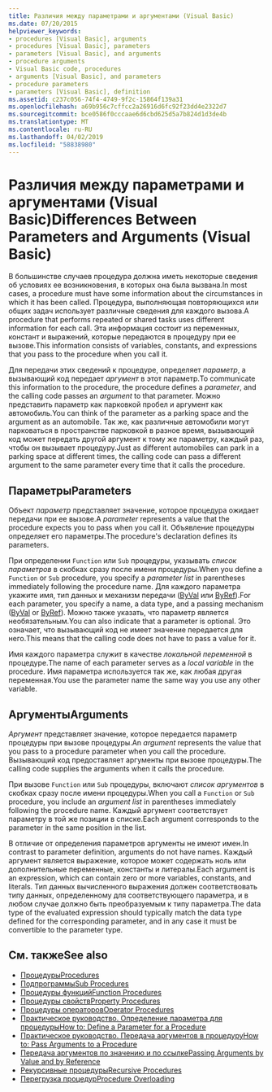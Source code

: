 ```yaml
---
title: Различия между параметрами и аргументами (Visual Basic)
ms.date: 07/20/2015
helpviewer_keywords:
- procedures [Visual Basic], arguments
- procedures [Visual Basic], parameters
- parameters [Visual Basic], and arguments
- procedure arguments
- Visual Basic code, procedures
- arguments [Visual Basic], and parameters
- procedure parameters
- parameters [Visual Basic], definition
ms.assetid: c237c056-74f4-4749-9f2c-15864f139a31
ms.openlocfilehash: a69b956c7cffcc2a26916d6fc92f23dd4e2322d7
ms.sourcegitcommit: bce0586f0cccaae6d6cbd625d5a7b824d1d3de4b
ms.translationtype: MT
ms.contentlocale: ru-RU
ms.lasthandoff: 04/02/2019
ms.locfileid: "58838980"
---
```

# <a name="differences-between-parameters-and-arguments-visual-basic"></a><span data-ttu-id="46548-102">Различия между параметрами и аргументами (Visual Basic)</span><span class="sxs-lookup"><span data-stu-id="46548-102">Differences Between Parameters and Arguments (Visual Basic)</span></span>
<span data-ttu-id="46548-103">В большинстве случаев процедура должна иметь некоторые сведения об условиях ее возникновения, в которых она была вызвана.</span><span class="sxs-lookup"><span data-stu-id="46548-103">In most cases, a procedure must have some information about the circumstances in which it has been called.</span></span> <span data-ttu-id="46548-104">Процедура, выполняющая повторяющихся или общих задач использует различные сведения для каждого вызова.</span><span class="sxs-lookup"><span data-stu-id="46548-104">A procedure that performs repeated or shared tasks uses different information for each call.</span></span> <span data-ttu-id="46548-105">Эта информация состоит из переменных, констант и выражений, которые передаются в процедуру при ее вызове.</span><span class="sxs-lookup"><span data-stu-id="46548-105">This information consists of variables, constants, and expressions that you pass to the procedure when you call it.</span></span>  
  
 <span data-ttu-id="46548-106">Для передачи этих сведений к процедуре, определяет *параметр*, а вызывающий код передает *аргумент* в этот параметр.</span><span class="sxs-lookup"><span data-stu-id="46548-106">To communicate this information to the procedure, the procedure defines a *parameter*, and the calling code passes an *argument* to that parameter.</span></span> <span data-ttu-id="46548-107">Можно представить параметр как парковкой пробел и аргумент как автомобиль.</span><span class="sxs-lookup"><span data-stu-id="46548-107">You can think of the parameter as a parking space and the argument as an automobile.</span></span> <span data-ttu-id="46548-108">Так же, как различные автомобили могут парковаться в пространстве парковкой в разное время, вызывающий код может передать другой аргумент к тому же параметру, каждый раз, чтобы он вызывает процедуру.</span><span class="sxs-lookup"><span data-stu-id="46548-108">Just as different automobiles can park in a parking space at different times, the calling code can pass a different argument to the same parameter every time that it calls the procedure.</span></span>  
  
## <a name="parameters"></a><span data-ttu-id="46548-109">Параметры</span><span class="sxs-lookup"><span data-stu-id="46548-109">Parameters</span></span>  
 <span data-ttu-id="46548-110">Объект *параметр* представляет значение, которое процедура ожидает передачи при ее вызове.</span><span class="sxs-lookup"><span data-stu-id="46548-110">A *parameter* represents a value that the procedure expects you to pass when you call it.</span></span> <span data-ttu-id="46548-111">Объявление процедуры определяет его параметры.</span><span class="sxs-lookup"><span data-stu-id="46548-111">The procedure's declaration defines its parameters.</span></span>  
  
 <span data-ttu-id="46548-112">При определении `Function` или `Sub` процедуры, указывать *список параметров* в скобках сразу после имени процедуры.</span><span class="sxs-lookup"><span data-stu-id="46548-112">When you define a `Function` or `Sub` procedure, you specify a *parameter list* in parentheses immediately following the procedure name.</span></span> <span data-ttu-id="46548-113">Для каждого параметра укажите имя, тип данных и механизм передачи ([ByVal](../../../../visual-basic/language-reference/modifiers/byval.md) или [ByRef](../../../../visual-basic/language-reference/modifiers/byref.md)).</span><span class="sxs-lookup"><span data-stu-id="46548-113">For each parameter, you specify a name, a data type, and a passing mechanism ([ByVal](../../../../visual-basic/language-reference/modifiers/byval.md) or [ByRef](../../../../visual-basic/language-reference/modifiers/byref.md)).</span></span> <span data-ttu-id="46548-114">Можно также указать, что параметр является необязательным.</span><span class="sxs-lookup"><span data-stu-id="46548-114">You can also indicate that a parameter is optional.</span></span> <span data-ttu-id="46548-115">Это означает, что вызывающий код не имеет значение передается для него.</span><span class="sxs-lookup"><span data-stu-id="46548-115">This means that the calling code does not have to pass a value for it.</span></span>  
  
 <span data-ttu-id="46548-116">Имя каждого параметра служит в качестве *локальной переменной* в процедуре.</span><span class="sxs-lookup"><span data-stu-id="46548-116">The name of each parameter serves as a *local variable* in the procedure.</span></span> <span data-ttu-id="46548-117">Имя параметра используется так же, как любая другая переменная.</span><span class="sxs-lookup"><span data-stu-id="46548-117">You use the parameter name the same way you use any other variable.</span></span>  
  
## <a name="arguments"></a><span data-ttu-id="46548-118">Аргументы</span><span class="sxs-lookup"><span data-stu-id="46548-118">Arguments</span></span>  
 <span data-ttu-id="46548-119">*Аргумент* представляет значение, которое передается параметр процедуры при вызове процедуры.</span><span class="sxs-lookup"><span data-stu-id="46548-119">An *argument* represents the value that you pass to a procedure parameter when you call the procedure.</span></span> <span data-ttu-id="46548-120">Вызывающий код предоставляет аргументы при вызове процедуры.</span><span class="sxs-lookup"><span data-stu-id="46548-120">The calling code supplies the arguments when it calls the procedure.</span></span>  
  
 <span data-ttu-id="46548-121">При вызове `Function` или `Sub` процедуры, включают *список аргументов* в скобках сразу после имени процедуры.</span><span class="sxs-lookup"><span data-stu-id="46548-121">When you call a `Function` or `Sub` procedure, you include an *argument list* in parentheses immediately following the procedure name.</span></span> <span data-ttu-id="46548-122">Каждый аргумент соответствует параметру в той же позиции в списке.</span><span class="sxs-lookup"><span data-stu-id="46548-122">Each argument corresponds to the parameter in the same position in the list.</span></span>  
  
 <span data-ttu-id="46548-123">В отличие от определения параметров аргументы не имеют имен.</span><span class="sxs-lookup"><span data-stu-id="46548-123">In contrast to parameter definition, arguments do not have names.</span></span> <span data-ttu-id="46548-124">Каждый аргумент является выражение, которое может содержать ноль или дополнительные переменные, константы и литералы.</span><span class="sxs-lookup"><span data-stu-id="46548-124">Each argument is an expression, which can contain zero or more variables, constants, and literals.</span></span> <span data-ttu-id="46548-125">Тип данных вычисленного выражения должен соответствовать типу данных, определенному для соответствующего параметра, и в любом случае должно быть преобразуемым к типу параметра.</span><span class="sxs-lookup"><span data-stu-id="46548-125">The data type of the evaluated expression should typically match the data type defined for the corresponding parameter, and in any case it must be convertible to the parameter type.</span></span>  
  
## <a name="see-also"></a><span data-ttu-id="46548-126">См. также</span><span class="sxs-lookup"><span data-stu-id="46548-126">See also</span></span>

- [<span data-ttu-id="46548-127">Процедуры</span><span class="sxs-lookup"><span data-stu-id="46548-127">Procedures</span></span>](./index.md)
- [<span data-ttu-id="46548-128">Подпрограммы</span><span class="sxs-lookup"><span data-stu-id="46548-128">Sub Procedures</span></span>](./sub-procedures.md)
- [<span data-ttu-id="46548-129">Процедуры функций</span><span class="sxs-lookup"><span data-stu-id="46548-129">Function Procedures</span></span>](./function-procedures.md)
- [<span data-ttu-id="46548-130">Процедуры свойств</span><span class="sxs-lookup"><span data-stu-id="46548-130">Property Procedures</span></span>](./property-procedures.md)
- [<span data-ttu-id="46548-131">Процедуры операторов</span><span class="sxs-lookup"><span data-stu-id="46548-131">Operator Procedures</span></span>](./operator-procedures.md)
- [<span data-ttu-id="46548-132">Практическое руководство. Определение параметра для процедуры</span><span class="sxs-lookup"><span data-stu-id="46548-132">How to: Define a Parameter for a Procedure</span></span>](./how-to-define-a-parameter-for-a-procedure.md)
- [<span data-ttu-id="46548-133">Практическое руководство. Передача аргументов в процедуру</span><span class="sxs-lookup"><span data-stu-id="46548-133">How to: Pass Arguments to a Procedure</span></span>](./how-to-pass-arguments-to-a-procedure.md)
- [<span data-ttu-id="46548-134">Передача аргументов по значению и по ссылке</span><span class="sxs-lookup"><span data-stu-id="46548-134">Passing Arguments by Value and by Reference</span></span>](./passing-arguments-by-value-and-by-reference.md)
- [<span data-ttu-id="46548-135">Рекурсивные процедуры</span><span class="sxs-lookup"><span data-stu-id="46548-135">Recursive Procedures</span></span>](./recursive-procedures.md)
- [<span data-ttu-id="46548-136">Перегрузка процедур</span><span class="sxs-lookup"><span data-stu-id="46548-136">Procedure Overloading</span></span>](./procedure-overloading.md)
